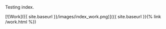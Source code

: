 ---
---

Testing index.

[![Work]({{ site.baseurl }}/images/index_work.png)]({{ site.baseurl }}{% link /work.html %})
